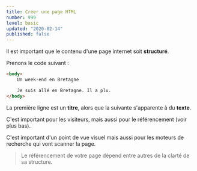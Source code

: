 ```yaml
---
title: Créer une page HTML
number: 999
level: basic
updated: "2020-02-14"
published: false
---
```



Il est important que le contenu d'une page internet soit **structuré**.

Prenons le code suivant :
```html
<body>
    Un week-end en Bretagne

    Je suis allé en Bretagne. Il a plu.
</body>
```

La première ligne est un **titre**, alors que la suivante s'apparente à du **texte**. 

C'est important pour les visiteurs, mais aussi pour le référencement (voir plus bas).


C'est important d'un point de vue visuel mais aussi pour les moteurs de recherche qui vont scanner la page.

> Le référencement de votre page dépend entre autres de la clarté de sa structure.
<!-- 

La page web affichée
La page web affichée
Cela ne marche pas bien, on dirait ! Tout le texte s'affiche sur la même ligne alors qu'on avait écrit deux lignes de texte différentes !?

En effet, bien vu !
Le texte s'affiche sur la même ligne alors qu'on avait demandé à l'écrire sur deux lignes différentes. Que se passe-t-il ?

En fait, pour créer une page web, il ne suffit pas de taper simplement du texte comme on vient de le faire. En plus de ce texte, il faut aussi écrire ce qu'on appelle des balises, qui vont donner des instructions à l'ordinateur comme « aller à la ligne », « afficher une image », etc.



Les commentaires
Nous avons appris à créer notre première vraie page HTML dans ce chapitre. Avant de terminer, j'aimerais vous présenter le principe des commentaires.

Un commentaire en HTML est un texte qui sert simplement de mémo. Il n'est pas affiché, il n'est pas lu par l'ordinateur, cela ne change rien à l'affichage de la page.

Bref, cela ne sert à rien ?

Eh bien si !
Cela sert à vous et aux personnes qui liront le code source de votre page. Vous pouvez utiliser les commentaires pour laisser des indications sur le fonctionnement de votre page.

Quel intérêt ? Cela vous permettra de vous rappeler comment fonctionne votre page si vous revenez sur votre code source après un long moment d'absence. Ne rigolez pas, cela arrive à tous les webmasters.

Insérer un commentaire
Un commentaire est une balise HTML avec une forme bien spéciale :

<!-- Ceci est un commentaire -->
<!-- 
Vous pouvez le mettre où vous voulez au sein de votre code source : il n'a aucun impact sur votre page, mais vous pouvez vous en servir pour vous aider à vous repérer dans votre code source (surtout s'il est long).

<!DOCTYPE html>
<html>
    <head>
        <!-- En-tête de la page -->
<!-- 
        <meta charset="utf-8" />
        <title>Titre</title>
    </head>

    <body>
        <!-- Corps de la page -->
<!-- 
    </body>
</html>
Tout le monde peut voir vos commentaires… et tout votre code HTML !
Terminons par une remarque importante : tout le monde peut voir le code HTML de votre page une fois celle-ci mise en ligne sur le Web. Il suffit de faire un clic droit sur la page et de sélectionner « Afficher le code source de la page » (l'intitulé peut changer selon votre navigateur), comme le montre la figure suivante.

Menu afficher le code source
Menu Afficher le code source
Le code source s'affiche alors (figure suivante).

Affichage du code source
Affichage du code source
Vous pouvez tester cette manipulation sur n'importe quel site web, cela marche ! Garanti à 100 %. Cela s'explique assez facilement : le navigateur doit obtenir le code HTML pour savoir ce qu'il faut afficher. Le code HTML de tous les sites est donc public.

La morale de l'histoire ? Tout le monde pourra voir votre code HTML et vous ne pouvez pas l'empêcher. Par conséquent, ne mettez pas d'informations sensibles comme des mots de passe dans les commentaires… et soignez votre code source, car je pourrai venir vérifier si vous avez bien suivi mon cours à la lettre ! 

Lorsque vous regarderez le code de certains sites web, ne prenez pas peur s'il vous paraît long ou semble ne pas respecter les mêmes règles que celles que je vous présente dans ce cours. Tous les sites ne sont pas écrits en HTML5 (loin de là) et, parfois, certains webmasters rédigent très mal leur code, ce ne sont pas toujours des exemples à suivre !

En résumé
On utilise l'éditeur de texte (Sublime Text, Notepad++, jEdit, vim…) pour créer un fichier ayant l'extension .html  (par exemple : test.html  ). Ce sera notre page web.

Ce fichier peut être ouvert dans le navigateur web simplement en faisant un double-clic dessus.

À l'intérieur du fichier, nous écrirons le contenu de notre page, accompagné de balises HTML.

Les balises peuvent avoir plusieurs formes :

<balise> </balise>  : elles s'ouvrent et se ferment pour délimiter le contenu (début et fin d'un titre, par exemple) ;

<balise />  : balises orphelines (on ne les insère qu'en un seul exemplaire), elles permettent d'insérer un élément à un endroit précis (par exemple une image).

Les balises sont parfois accompagnées d'attributs pour donner des indications supplémentaires (exemple : <image nom="photo.jpg" />  ).

Une page web est constituée de deux sections principales : un en-tête ( <head>  ) et un corps ( <body>  ).

On peut afficher le code source de n'importe quelle page web en faisant un clic droit puis en sélectionnant Afficher le code source de la page  .

 -->